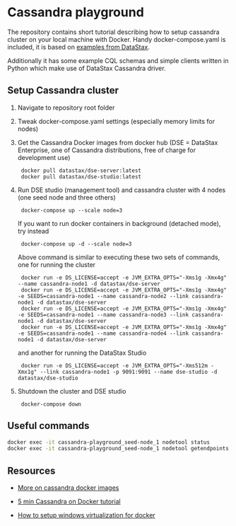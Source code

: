 # Cassandra playground

The repository contains short tutorial describing how to setup cassandra cluster on your local machine with Docker. Handy docker-compose.yaml is included, it is based on 
[examples from DataStax](https://github.com/datastax/docker-images/tree/master/example_compose_yamls).

Additionally it has some example CQL schemas and simple clients written in Python which make use of DataStax Cassandra driver.

## Setup Cassandra cluster

1. Navigate to repository root folder

1. Tweak docker-compose.yaml settings (especially memory limits for nodes)

1. Get the Cassandra Docker images from docker hub (DSE = DataStax Enterprise, one of Cassandra distributions, free of charge for development use)

        docker pull datastax/dse-server:latest
        docker pull datastax/dse-studio:latest

1. Run DSE studio (management tool) and cassandra cluster with 4 nodes (one seed node and three others)

        docker-compose up --scale node=3

    If you want to run docker containers in background (detached mode), try instead 

        docker-compose up -d --scale node=3

    Above command is similar to executing these two sets of commands, one for running the cluster

        docker run -e DS_LICENSE=accept -e JVM_EXTRA_OPTS="-Xms1g -Xmx4g" --name cassandra-node1 -d datastax/dse-server
        docker run -e DS_LICENSE=accept -e JVM_EXTRA_OPTS="-Xms1g -Xmx4g" -e SEEDS=cassandra-node1 --name cassandra-node2 --link cassandra-node1 -d datastax/dse-server 
        docker run -e DS_LICENSE=accept -e JVM_EXTRA_OPTS="-Xms1g -Xmx4g" -e SEEDS=cassandra-node1 --name cassandra-node3 --link cassandra-node1 -d datastax/dse-server
        docker run -e DS_LICENSE=accept -e JVM_EXTRA_OPTS="-Xms1g -Xmx4g" -e SEEDS=cassandra-node1 --name cassandra-node4 --link cassandra-node1 -d datastax/dse-server

    and another for running the DataStax Studio

        docker run -e DS_LICENSE=accept -e JVM_EXTRA_OPTS="-Xms512m -Xmx1g" --link cassandra-node1 -p 9091:9091 --name dse-studio -d datastax/dse-studio

1. Shutdown the cluster and DSE studio

        docker-compose down

## Useful commands

```bash
docker exec -it cassandra-playground_seed-node_1 nodetool status
docker exec -it cassandra-playground_seed-node_1 nodetool getendpoints shopping purchase_history 'Gdansk'
```

## Resources

- [More on cassandra docker images](https://github.com/datastax/docker-images)

- [5 min Cassandra on Docker tutorial](https://medium.com/@michaeljpr/five-minute-guide-getting-started-with-cassandra-on-docker-4ef69c710d84)

- [How to setup windows virtualization for docker](https://docs.docker.com/docker-for-windows/troubleshoot)